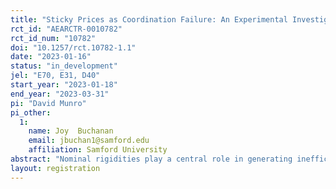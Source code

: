 ```yaml
---
title: "Sticky Prices as Coordination Failure: An Experimental Investigation"
rct_id: "AEARCTR-0010782"
rct_id_num: "10782"
doi: "10.1257/rct.10782-1.1"
date: "2023-01-16"
status: "in_development"
jel: "E70, E31, D40"
start_year: "2023-01-18"
end_year: "2023-03-31"
pi: "David Munro"
pi_other:
  1:
    name: Joy  Buchanan
    email: jbuchan1@samford.edu
    affiliation: Samford University
abstract: "Nominal rigidities play a central role in generating inefficiencies macroeconomics but our understanding of the underlying factors which cause these rigidities remains incomplete. In this project we leverage laboratory price setting games to gain further insights on the factors underlying sticky prices."
layout: registration
---
```


